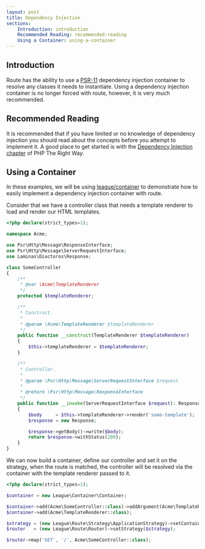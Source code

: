 ```yaml
---
layout: post
title: Dependency Injection
sections:
    Introduction: introduction
    Recommended Reading: recommended-reading
    Using a Container: using-a-container
---
```

## Introduction

Route has the ability to use a [PSR-11](https://www.php-fig.org/psr/psr-11/) dependency injection container to resolve any classes it needs to instantiate. Using a dependency injection container is no longer forced with route, however, it is very much recommended.

## Recommended Reading

It is recommended that if you have limited or no knowledge of dependency injection you should read about the concepts before you attempt to implement it. A good place to get started is with the [Dependency Injection chapter](https://www.phptherightway.com/#dependency_injection) of PHP The Right Way.

## Using a Container

In these examples, we will be using [league/container](https://container.thephpleague.com/) to demonstrate how to easily implement a dependency injection container with route.

Consider that we have a controller class that needs a template renderer to load and render our HTML templates.

~~~php
<?php declare(strict_types=1);

namespace Acme;

use Psr\Http\Message\ResponseInterface;
use Psr\Http\Message\ServerRequestInterface;
use Laminas\Diactoros\Response;

class SomeController
{
    /**
     * @var \Acme\TemplateRenderer
     */
    protected $templateRenderer;

    /**
     * Construct.
     *
     * @param \Acme\TemplateRenderer $templateRenderer
     */
    public function __construct(TemplateRenderer $templateRenderer)
    {
        $this->templateRenderer = $templateRenderer;
    }

    /**
     * Controller.
     *
     * @param \Psr\Http\Message\ServerRequestInterface $request
     *
     * @return \Psr\Http\Message\ResponseInterface
     */
    public function __invoke(ServerRequestInterface $request): ResponseInterface
    {
        $body     = $this->templateRenderer->render('some-template');
        $response = new Response;

        $response->getBody()->write($body);
        return $response->withStatus(200);
    }
}
~~~

We can now build a container, define our controller and set it on the strategy, when the route is matched, the controller will be resolved via the container with the template renderer passed to it.

~~~php
<?php declare(strict_types=1);

$container = new League\Container\Container;

$container->add(Acme\SomeController::class)->addArgument(Acme\TemplateRenderer::class);
$container->add(Acme\TemplateRenderer::class);

$strategy = (new League\Route\Strategy\ApplicationStrategy)->setContainer($container);
$router   = (new League\Route\Router)->setStrategy($strategy);

$router->map('GET', '/', Acme\SomeController::class);
~~~
